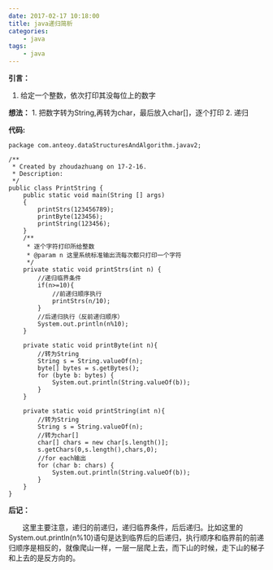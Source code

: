 ```yaml
---
date: 2017-02-17 10:18:00
title: java递归简析
categories:
    - java
tags:
    - java
---
```


**引言：**
 1. 给定一个整数，依次打印其没每位上的数字

**想法：**
    1. 把数字转为String,再转为char，最后放入char[]，逐个打印
    2. 递归

**代码:**

```
package com.anteoy.dataStructuresAndAlgorithm.javav2;

/**
 * Created by zhoudazhuang on 17-2-16.
 * Description:
 */
public class PrintString {
    public static void main(String [] args)
    {
        printStrs(123456789);
        printByte(123456);
        printString(123456);
    }
    /**
     * 逐个字符打印所给整数
     * @param n 这里系统标准输出流每次都只打印一个字符
     */
    private static void printStrs(int n) {
        //递归临界条件
        if(n>=10){
            //前递归顺序执行
            printStrs(n/10);
        }
        //后递归执行（反前递归顺序）
        System.out.println(n%10);
    }

    private static void printByte(int n){
        //转为String
        String s = String.valueOf(n);
        byte[] bytes = s.getBytes();
        for (byte b: bytes) {
            System.out.println(String.valueOf(b));
        }
    }

    private static void printString(int n){
        //转为String
        String s = String.valueOf(n);
        //转为char[]
        char[] chars = new char[s.length()];
        s.getChars(0,s.length(),chars,0);
        //for each输出
        for (char b: chars) {
            System.out.println(String.valueOf(b));
        }
    }
}

```

**后记：**

&nbsp; &nbsp;&nbsp; &nbsp; 这里主要注意，递归的前递归，递归临界条件，后后递归。比如这里的System.out.println(n%10)语句是达到临界后的后递归，执行顺序和临界前的前递归顺序是相反的，就像爬山一样，一层一层爬上去，而下山的时候，走下山的梯子和上去的是反方向的。


